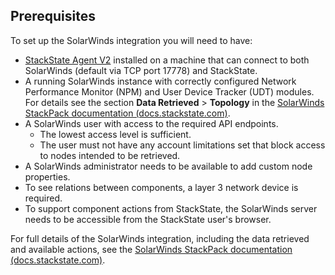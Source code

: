 ## Prerequisites

To set up the SolarWinds integration you will need to have:

* [StackState Agent V2](/#/stackpacks/stackstate-agent-v2/) installed on a machine that can connect to both SolarWinds (default via TCP port 17778) and StackState.
* A running SolarWinds instance with correctly configured Network Performance Monitor (NPM) and User Device Tracker (UDT) modules. For details see the section **Data Retrieved** > **Topology** in the [SolarWinds StackPack documentation \(docs.stackstate.com\)](https://l.stackstate.com/ui-solarwinds-stackpack-docs).
* A SolarWinds user with access to the required API endpoints.
  - The lowest access level is sufficient.
  - The user must not have any account limitations set that block access to nodes intended to be retrieved.
* A SolarWinds administrator needs to be available to add custom node properties.
* To see relations between components, a layer 3 network device is required.
* To support component actions from StackState, the SolarWinds server needs to be accessible from the StackState user's browser.

For full details of the SolarWinds integration, including the data retrieved and available actions, see the [SolarWinds StackPack documentation \(docs.stackstate.com\)](https://l.stackstate.com/ui-solarwinds-stackpack-docs).
